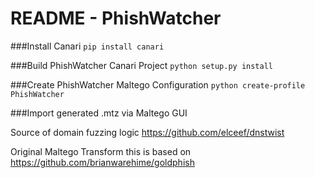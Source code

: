 # README - PhishWatcher


###Install Canari
  `pip install canari`

###Build PhishWatcher Canari Project
  `python setup.py install`

###Create PhishWatcher Maltego Configuration
  `python create-profile PhishWatcher`
  
###Import generated .mtz via Maltego GUI




Source of domain fuzzing logic
https://github.com/elceef/dnstwist

Original Maltego Transform this is based on
https://github.com/brianwarehime/goldphish
